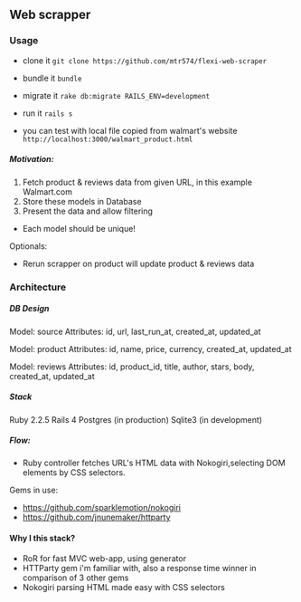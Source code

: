 ## Web scrapper

### Usage
- clone it
`git clone https://github.com/mtr574/flexi-web-scraper`
- bundle it
`bundle`
- migrate it
`rake db:migrate RAILS_ENV=development`
- run it
`rails s`

- you can test with local file copied from walmart's website
`http://localhost:3000/walmart_product.html`

##### Motivation:
1. Fetch product & reviews data from given URL, in this example Walmart.com
2. Store these models in Database
3. Present the data and allow filtering

- Each model should be unique!

Optionals:
- Rerun scrapper on product will update product & reviews data

### Architecture

##### DB Design
Model: source
Attributes: id, url, last_run_at, created_at, updated_at

Model: product
Attributes: id, name, price, currency, created_at, updated_at

Model: reviews
Attributes: id, product_id, title, author, stars, body, created_at, updated_at


##### Stack
Ruby 2.2.5
Rails 4
Postgres (in production)
Sqlite3 (in development)

##### Flow:
- Ruby controller fetches URL's HTML data with Nokogiri,selecting DOM elements by CSS selectors.


Gems in use:
- https://github.com/sparklemotion/nokogiri
- https://github.com/jnunemaker/httparty

#### Why I this stack?
- RoR for fast MVC web-app, using generator
- HTTParty gem i'm familiar with, also a response time winner in comparison of 3 other gems
- Nokogiri parsing HTML made easy with CSS selectors
